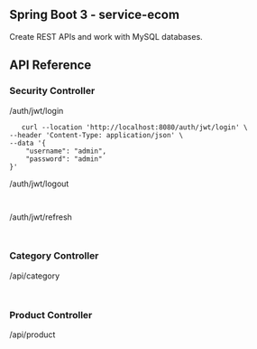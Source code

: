 ## Spring Boot 3 - service-ecom
Create REST APIs and work with MySQL databases.
## API Reference
### Security Controller
/auth/jwt/login
```http
   curl --location 'http://localhost:8080/auth/jwt/login' \
--header 'Content-Type: application/json' \
--data '{
    "username": "admin",
    "password": "admin"
}'
```
/auth/jwt/logout
```http
   
```
/auth/jwt/refresh
```http
   
```

### Category Controller
/api/category
```http
   
```
### Product Controller
/api/product
```http
   
```